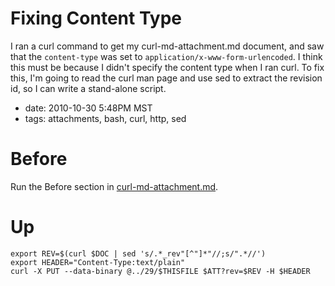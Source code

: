 # Fixing Content Type

I ran a curl command to get my curl-md-attachment.md document, and saw that the
`content-type` was set to `application/x-www-form-urlencoded`. I think this must
be because I didn't specify the content type when I ran curl. To fix this, I'm
going to read the curl man page and use sed to extract the revision id, so I
can write a stand-alone script.

* date: 2010-10-30 5:48PM MST
* tags: attachments, bash, curl, http, sed

# Before

Run the Before section in [curl-md-attachment.md](../29/curl-md-attachment.md).

# Up

    export REV=$(curl $DOC | sed 's/.*_rev"[^"]*"//;s/".*//')
    export HEADER="Content-Type:text/plain"
    curl -X PUT --data-binary @../29/$THISFILE $ATT?rev=$REV -H $HEADER
